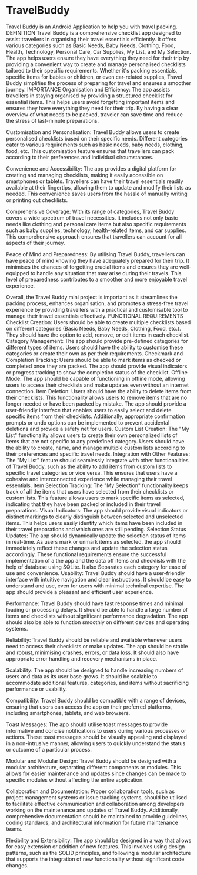 # TravelBuddy
Travel Buddy is an Android Application to help you with travel packing.
DEFINITION
Travel Buddy is a comprehensive checklist app designed to assist travellers in organising their travel essentials efficiently. It offers various categories such as Basic Needs, Baby Needs, Clothing, Food, Health, Technology, Personal Care, Car Supplies, My List, and My Selection. The app helps users ensure they have everything they need for their trip by providing a convenient way to create and manage personalised checklists tailored to their specific requirements. Whether it's packing essentials, specific items for babies or children, or even car-related supplies, Travel Buddy simplifies the process of preparing for travel and ensures a smoother journey.
IMPORTANCE
Organisation and Efficiency: The app assists travellers in staying organised by providing a structured checklist for essential items. This helps users avoid forgetting important items and ensures they have everything they need for their trip. By having a clear overview of what needs to be packed, traveler can save time and reduce the stress of last-minute preparations.

Customisation and Personalisation: Travel Buddy allows users to create personalised checklists based on their specific needs. Different categories cater to various requirements such as basic needs, baby needs, clothing, food, etc. This customisation feature ensures that travellers can pack according to their preferences and individual circumstances.

Convenience and Accessibility: The app provides a digital platform for creating and managing checklists, making it easily accessible on smartphones or tablets. Travellers can have their travel essentials readily available at their fingertips, allowing them to update and modify their lists as needed. This convenience saves users from the hassle of manually writing or printing out checklists.

Comprehensive Coverage: With its range of categories, Travel Buddy covers a wide spectrum of travel necessities. It includes not only basic needs like clothing and personal care items but also specific requirements such as baby supplies, technology, health-related items, and car supplies. This comprehensive approach ensures that travellers can account for all aspects of their journey.

Peace of Mind and Preparedness: By utilising Travel Buddy, travellers can have peace of mind knowing they have adequately prepared for their trip. It minimises the chances of forgetting crucial items and ensures they are well-equipped to handle any situation that may arise during their travels. This level of preparedness contributes to a smoother and more enjoyable travel experience.

Overall, the Travel Buddy mini project is important as it streamlines the packing process, enhances organisation, and promotes a stress-free travel experience by providing travellers with a practical and customisable tool to manage their travel essentials effectively.
FUNCTIONAL REQUIREMENTS
Checklist Creation: Users should be able to create multiple checklists based on different categories (Basic Needs, Baby Needs, Clothing, Food, etc.). They should have the option to add, remove, or edit items in each checklist.
Category Management: The app should provide pre-defined categories for different types of items. Users should have the ability to customise these categories or create their own as per their requirements.
Checkmark and Completion Tracking: Users should be able to mark items as checked or completed once they are packed. The app should provide visual indicators or progress tracking to show the completion status of the checklist.
Offline Mode: The app should be capable of functioning in offline mode, allowing users to access their checklists and make updates even without an internet connection.
Item Deletion: Users should have the ability to delete items from their checklists. This functionality allows users to remove items that are no longer needed or have been packed by mistake. The app should provide a user-friendly interface that enables users to easily select and delete specific items from their checklists. Additionally, appropriate confirmation prompts or undo options can be implemented to prevent accidental deletions and provide a safety net for users.
Custom List Creation: The "My List" functionality allows users to create their own personalized lists of items that are not specific to any predefined category. Users should have the ability to create, name, and manage multiple custom lists according to their preferences and specific travel needs.
Integration with Other Features: The "My List" feature should seamlessly integrate with other functionalities of Travel Buddy, such as the ability to add items from custom lists to specific travel categories or vice versa. This ensures that users have a cohesive and interconnected experience while managing their travel essentials.
Item Selection Tracking: The "My Selection" functionality keeps track of all the items that users have selected from their checklists or custom lists. This feature allows users to mark specific items as selected, indicating that they have been packed or included in their travel preparations.
Visual Indicators: The app should provide visual indicators or distinct markings to clearly distinguish between selected and unselected items. This helps users easily identify which items have been included in their travel preparations and which ones are still pending.
Selection Status Updates: The app should dynamically update the selection status of items in real-time. As users mark or unmark items as selected, the app should immediately reflect these changes and update the selection status accordingly.
These functional requirements ensure the successful implementation of a the app and the data off items and checklists with the help of database using SQLite.
It also Separates each category for ease of use and convenience.
Usability: Travel Buddy should have a user-friendly interface with intuitive navigation and clear instructions. It should be easy to understand and use, even for users with minimal technical expertise. The app should provide a pleasant and efficient user experience.

Performance: Travel Buddy should have fast response times and minimal loading or processing delays. It should be able to handle a large number of items and checklists without significant performance degradation. The app should also be able to function smoothly on different devices and operating systems.

Reliability: Travel Buddy should be reliable and available whenever users need to access their checklists or make updates. The app should be stable and robust, minimising crashes, errors, or data loss. It should also have appropriate error handling and recovery mechanisms in place.

Scalability: The app should be designed to handle increasing numbers of users and data as its user base grows. It should be scalable to accommodate additional features, categories, and items without sacrificing performance or usability.

Compatibility: Travel Buddy should be compatible with a range of devices, ensuring that users can access the app on their preferred platforms, including smartphones, tablets, and web browsers.

Toast Messages: The app should utilise toast messages to provide informative and concise notifications to users during various processes or actions. These toast messages should be visually appealing and displayed in a non-intrusive manner, allowing users to quickly understand the status or outcome of a particular process.

Modular and Modular Design: Travel Buddy should be designed with a modular architecture, separating different components or modules. This allows for easier maintenance and updates since changes can be made to specific modules without affecting the entire application.

Collaboration and Documentation: Proper collaboration tools, such as project management systems or issue tracking systems, should be utilised to facilitate effective communication and collaboration among developers working on the maintenance and updates of Travel Buddy. Additionally, comprehensive documentation should be maintained to provide guidelines, coding standards, and architectural information for future maintenance teams.

Flexibility and Extensibility: The app should be designed in a way that allows for easy extension or addition of new features. This involves using design patterns, such as the SOLID principles, and following a modular architecture that supports the integration of new functionality without significant code changes.
